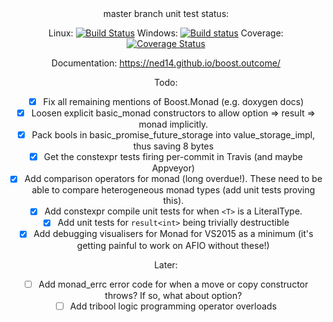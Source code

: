 <center>
master branch unit test status:

Linux: [![Build Status](https://travis-ci.org/ned14/boost.outcome.svg?branch=master)](https://travis-ci.org/ned14/boost.outcome) Windows: [![Build status](https://ci.appveyor.com/api/projects/status/roe4dacos4gnlu66/branch/master?svg=true)](https://ci.appveyor.com/project/ned14/boost-outcome/branch/master) Coverage: [![Coverage Status](https://coveralls.io/repos/ned14/boost.outcome/badge.svg?branch=master)](https://coveralls.io/r/ned14/boost.outcome?branch=master)

Documentation: https://ned14.github.io/boost.outcome/

Todo:
 - [x] Fix all remaining mentions of Boost.Monad (e.g. doxygen docs)
 - [x] Loosen explicit basic_monad constructors to allow option => result => monad implicitly.
 - [x] Pack bools in basic_promise_future_storage into value_storage_impl, thus saving 8 bytes
 - [x] Get the constexpr tests firing per-commit in Travis (and maybe Appveyor)
 - [x] Add comparison operators for monad (long overdue!). These need to be able to compare
heterogeneous monad types (add unit tests proving this).
 - [x] Add constexpr compile unit tests for when `<T>` is a LiteralType.
 - [x] Add unit tests for `result<int>` being trivially destructible
 - [x] Add debugging visualisers for Monad for VS2015 as a minimum (it's getting painful to work
on AFIO without these!)
 
Later:
 - [ ] Add monad_errc error code for when a move or copy constructor throws? If so, what about option<T>?
 - [ ] Add tribool logic programming operator overloads

</center>
